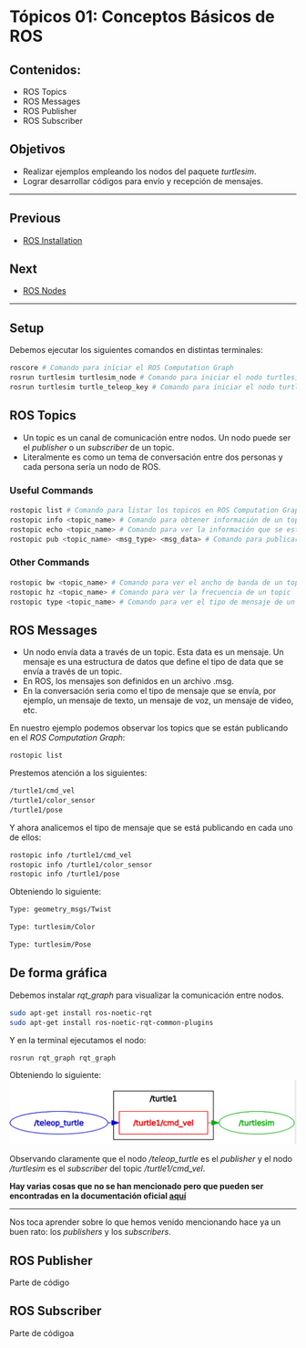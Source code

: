 # Tópicos 01: Conceptos Básicos de ROS

## Contenidos:
- ROS Topics
- ROS Messages
- ROS Publisher
- ROS Subscriber

## Objetivos
- Realizar ejemplos empleando los nodos del paquete _turtlesim_.
- Lograr desarrollar códigos para envío y recepción de mensajes.

---
## Previous
- [ROS Installation](00_Installation.md)

## Next
- [ROS Nodes](02_Nodes.md)

---
## Setup
Debemos ejecutar los siguientes comandos en distintas terminales:
```bash
roscore # Comando para iniciar el ROS Computation Graph
rosrun turtlesim turtlesim_node # Comando para iniciar el nodo turtlesim
rosrun turtlesim turtle_teleop_key # Comando para iniciar el nodo turtle_teleop_key
```

## ROS Topics  
- Un topic es un canal de comunicación entre nodos. Un nodo puede ser el _publisher_ o un _subscriber_ de un topic.  
- Literalmente es como un tema de conversación entre dos personas y cada persona sería un nodo de ROS.

### Useful Commands

```bash
rostopic list # Comando para listar los topicos en ROS Computation Graph
rostopic info <topic_name> # Comando para obtener información de un topic
rostopic echo <topic_name> # Comando para ver la información que se está publicando en un topic
rostopic pub <topic_name> <msg_type> <msg_data> # Comando para publicar un mensaje en un topic
```
### Other Commands
```bash
rostopic bw <topic_name> # Comando para ver el ancho de banda de un topic
rostopic hz <topic_name> # Comando para ver la frecuencia de un topic
rostopic type <topic_name> # Comando para ver el tipo de mensaje de un topic
```
## ROS Messages
- Un nodo envía data a través de un topic. Esta data es un mensaje. Un mensaje es una estructura de datos que define el tipo de data que se envía a través de un topic.  
- En ROS, los mensajes son definidos en un archivo .msg.  
- En la conversación seria como el tipo de mensaje que se envía, por ejemplo, un mensaje de texto, un mensaje de voz, un mensaje de video, etc.  

En nuestro ejemplo podemos observar los topics que se están publicando en el _ROS Computation Graph_:
```bash
rostopic list
```
Prestemos atención a los siguientes:
```bash
/turtle1/cmd_vel
/turtle1/color_sensor
/turtle1/pose
```
Y ahora analicemos el tipo de mensaje que se está publicando en cada uno de ellos:
```bash
rostopic info /turtle1/cmd_vel
rostopic info /turtle1/color_sensor
rostopic info /turtle1/pose
```
Obteniendo lo siguiente:
```bash
Type: geometry_msgs/Twist
```
```bash
Type: turtlesim/Color
```
```bash
Type: turtlesim/Pose
```

## De forma gráfica
Debemos instalar *rqt_graph* para visualizar la comunicación entre nodos.  
```bash
sudo apt-get install ros-noetic-rqt
sudo apt-get install ros-noetic-rqt-common-plugins
```
Y en la terminal ejecutamos el nodo:
```bash
rosrun rqt_graph rqt_graph
```
Obteniendo lo siguiente:
![Ejemplo 01](/src/content/images/Rqt_Graph_Example_01.png)

Observando claramente que el nodo */teleop_turtle* es el _publisher_ y el nodo */turtlesim* es el _subscriber_ del topic */turtle1/cmd_vel*. 

**Hay varias cosas que no se han mencionado pero que pueden ser encontradas en la documentación oficial [aquí](http://wiki.ros.org/ROS/Tutorials/UnderstandingTopics)**


---

Nos toca aprender sobre lo que hemos venido mencionando hace ya un buen rato: los _publishers_ y los _subscribers_.
## ROS Publisher
Parte de código
## ROS Subscriber
Parte de códigoa